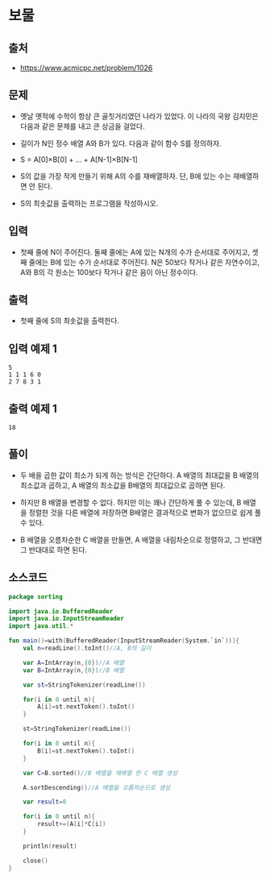 # 보물

## 출처

* https://www.acmicpc.net/problem/1026

## 문제

* 옛날 옛적에 수학이 항상 큰 골칫거리였던 나라가 있었다. 이 나라의 국왕 김지민은 다음과 같은 문제를 내고 큰 상금을 걸었다.

* 길이가 N인 정수 배열 A와 B가 있다. 다음과 같이 함수 S를 정의하자.

* S = A[0]×B[0] + ... + A[N-1]×B[N-1]

* S의 값을 가장 작게 만들기 위해 A의 수를 재배열하자. 단, B에 있는 수는 재배열하면 안 된다.

* S의 최솟값을 출력하는 프로그램을 작성하시오.

## 입력

* 첫째 줄에 N이 주어진다. 둘째 줄에는 A에 있는 N개의 수가 순서대로 주어지고, 셋째 줄에는 B에 있는 수가 순서대로 주어진다. N은 50보다 작거나 같은 자연수이고, A와 B의 각 원소는 100보다 작거나 같은 음이 아닌 정수이다.

## 출력

* 첫째 줄에 S의 최솟값을 출력한다.

## 입력 예제 1

```
5
1 1 1 6 0
2 7 8 3 1
```

## 출력 예제 1

```
18
```

## 풀이

* 두 배을 곱한 값이 최소가 되게 하는 방식은 간단하다. A 배열의 최대값을 B 배열의 최소값과 곱하고, A 배열의 최소값을 B배열의 최대값으로 곱하면 된다.

* 하지만 B 배열을 변경할 수 없다. 하지만 이는 꽤나 간단하게 풀 수 있는데, B 배열을 정렬한 것을 다른 배열에 저장하면 B배열은 결과적으로 변화가 없으므로 쉽게 풀 수 있다.

* B 배열을 오름차순한 C 배열을 만들면, A 배열을 내림차순으로 정렬하고, 그 반대면 그 반대대로 하면 된다.

## 소스코드

```kotlin
package sorting

import java.io.BufferedReader
import java.io.InputStreamReader
import java.util.*

fun main()=with(BufferedReader(InputStreamReader(System.`in`))){
    val n=readLine().toInt()//A, B의 길이

    var A=IntArray(n,{0})//A 배열
    var B=IntArray(n,{0})//B 배열

    var st=StringTokenizer(readLine())

    for(i in 0 until n){
        A[i]=st.nextToken().toInt()
    }

    st=StringTokenizer(readLine())

    for(i in 0 until n){
        B[i]=st.nextToken().toInt()
    }

    var C=B.sorted()//B 배열을 재배열 한 C 배열 생성

    A.sortDescending()//A 배열을 오름차순으로 생성

    var result=0

    for(i in 0 until n){
        result+=(A[i]*C[i])
    }

    println(result)

    close()
}
```
